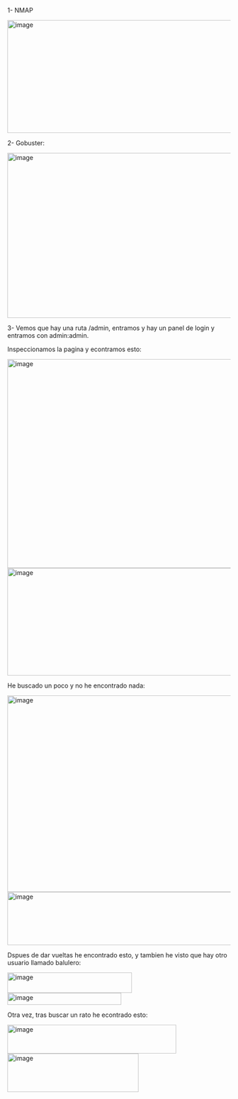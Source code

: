 1- NMAP

<img width="626" height="255" alt="image" src="https://github.com/user-attachments/assets/eb9b9200-dea9-42f3-9006-eaba5af889c7" />

2- Gobuster:

<img width="756" height="373" alt="image" src="https://github.com/user-attachments/assets/acd8048d-3042-4946-9349-ce2e344743e8" />

3- Vemos que hay una ruta /admin, entramos y hay un panel de login y entramos con admin:admin.

Inspeccionamos la pagina y econtramos esto:

<img width="945" height="472" alt="image" src="https://github.com/user-attachments/assets/b6a6d31f-2249-40b6-aa11-dc15d35b0e47" />

<img width="664" height="243" alt="image" src="https://github.com/user-attachments/assets/49cf7e79-892a-441b-8f3a-c9ac2df8ba98" />

He buscado un poco y no he encontrado nada:

<img width="764" height="444" alt="image" src="https://github.com/user-attachments/assets/c604830d-b4ed-479b-8c55-9604086d44ac" />

<img width="563" height="120" alt="image" src="https://github.com/user-attachments/assets/8fdf6b42-4f5d-49d2-848c-8d6ca1955387" />

Dspues de dar vueltas he encontrado esto, y tambien he visto que hay otro usuario llamado balulero:

<img width="281" height="46" alt="image" src="https://github.com/user-attachments/assets/360bb22d-fd52-4c25-a755-e9a017b6c759" />

<img width="257" height="27" alt="image" src="https://github.com/user-attachments/assets/16ee5699-6d52-4b2c-a67f-ae4cd8513390" />

Otra vez, tras buscar un rato he econtrado esto:

<img width="381" height="65" alt="image" src="https://github.com/user-attachments/assets/85fabc3e-69cd-45f2-9138-702a3c168072" />

<img width="296" height="87" alt="image" src="https://github.com/user-attachments/assets/ec69b25d-5c5b-4745-aca4-a20fb18c94b9" />
